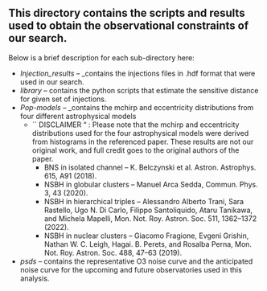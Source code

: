 <!-----



Conversion time: 0.416 seconds.


Using this Markdown file:

1. Paste this output into your source file.
2. See the notes and action items below regarding this conversion run.
3. Check the rendered output (headings, lists, code blocks, tables) for proper
   formatting and use a linkchecker before you publish this page.

Conversion notes:

* Docs to Markdown version 1.0β38
* Sun Sep 01 2024 15:46:40 GMT-0700 (PDT)
* Source doc: Untitled document
----->



## This directory contains the scripts and results used to obtain the observational constraints of our search.

Below is a brief description for each sub-directory here:



* _Injection_results_ – _contains the injections files in .hdf format that were used in our search.
* _library_ – contains the python scripts that estimate the sensitive distance for given set of injections.
* _Pop-models_ – _contains the mchirp and eccentricity distributions from four different astrophysical models
    * `` DISCLAIMER “ : Please note that the mchirp and eccentricity distributions used for the four astrophysical models were derived from histograms in the referenced paper. These results are not our original work, and full credit goes to the original authors of the paper.
        * BNS in isolated channel – K. Belczynski et al. Astron. Astrophys. 615, A91 (2018).
        * NSBH in globular clusters – Manuel Arca Sedda, Commun. Phys. 3, 43 (2020).
        * NSBH in hierarchical triples – Alessandro Alberto Trani, Sara Rastello, Ugo N. Di Carlo, Filippo Santoliquido, Ataru Tanikawa, and Michela Mapelli, Mon. Not. Roy. Astron. Soc. 511, 1362–1372 (2022).
        * NSBH in nuclear clusters – Giacomo Fragione, Evgeni Grishin, Nathan W. C. Leigh, Hagai. B. Perets, and Rosalba Perna, Mon. Not. Roy. Astron. Soc. 488, 47–63 (2019).
* _psds_ – contains the representative O3 noise curve and the anticipated noise curve for the upcoming and future observatories used in this analysis.

